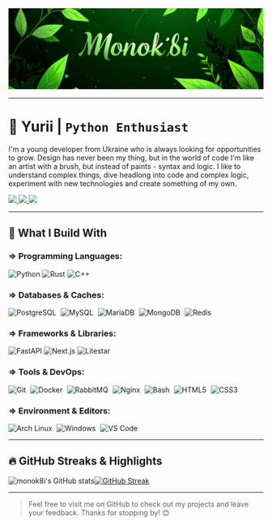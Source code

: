 <img src="assets/banner-green1.jpg"/>

---

# 🐍 Yurii | **`Python Enthusiast`**

I'm a young developer from Ukraine who is always looking for opportunities to grow. Design has never been my thing, but in the world of code I'm like an artist with a brush, but instead of paints - syntax and logic.
I like to understand complex things, dive headlong into code and complex logic, experiment with new technologies and create something of my own.

<div align="left">
  <a href="https://www.github.com/monok8i" target="_blank">
    <picture> 
      <source media="(prefers-color-scheme: dark)" srcset="https://raw.githubusercontent.com/danielcranney/readme-generator/main/public/icons/socials/github.svg" /> 
      <source media="(prefers-color-scheme: light)" srcset="https://raw.githubusercontent.com/danielcranney/readme-generator/main/public/icons/socials/github.svg" /> 
      <img src="https://raw.githubusercontent.com/danielcranney/readme-generator/main/public/icons/socials/github.svg" height="32px"/> 
    </picture> 
  </a> 
  <a href="https://www.gitlab.com/monok8i" target="_blank"> 
    <picture> <source media="(prefers-color-scheme: dark)" srcset="https://cdn.jsdelivr.net/gh/devicons/devicon@latest/icons/gitlab/gitlab-original.svg" /> 
      <source media="(prefers-color-scheme: light)" srcset="https://cdn.jsdelivr.net/gh/devicons/devicon@latest/icons/gitlab/gitlab-original.svg" /> 
      <img src="https://cdn.jsdelivr.net/gh/devicons/devicon@latest/icons/gitlab/gitlab-original.svg" height="32px"/> 
    </picture> 
  </a> 
  <a href="http://www.instagram.com/monok8i" target="_blank"> 
    <picture> 
      <source media="(prefers-color-scheme: dark)" srcset="https://raw.githubusercontent.com/danielcranney/readme-generator/main/public/icons/socials/instagram-dark.svg" /> 
      <source media="(prefers-color-scheme: light)" srcset="https://raw.githubusercontent.com/danielcranney/readme-generator/main/public/icons/socials/instagram.svg" /> 
      <img src="https://raw.githubusercontent.com/danielcranney/readme-generator/main/public/icons/socials/instagram.svg" height="32px" style="padding-right:10px;" /> 
    </picture> 
  </a>
</div>

---

## 🚀 What I Build With

### ⇒ Programming Languages:
<div align="left">
  <img alt="Python" height="50px" src="https://profilinator.rishav.dev/skills-assets/python-original.svg"/>
  <img alt="Rust" height="50px" src="https://profilinator.rishav.dev/skills-assets/rust-plain.svg"/>
  <img alt="C++" height="50px" src="https://profilinator.rishav.dev/skills-assets/cplusplus-original.svg"/>
</div>

### ⇒ Databases & Caches:

<div align="left">
  <img alt="PostgreSQL" height="50px" style="padding-right:5px;" src="https://profilinator.rishav.dev/skills-assets/postgresql-original-wordmark.svg"/>
  <img alt="MySQL" height="50px" style="padding-right:5px;" src="https://profilinator.rishav.dev/skills-assets/mysql-original-wordmark.svg"/>
  <img alt="MariaDB" height="50px" style="padding-right:5px;" src="https://profilinator.rishav.dev/skills-assets/mariadb.png"/>
  <img alt="MongoDB" height="50px" style="padding-right:5px;" src="https://profilinator.rishav.dev/skills-assets/mongodb-original-wordmark.svg"/>
  <img alt="Redis" height="50px" style="padding-right:5px;" src="https://profilinator.rishav.dev/skills-assets/redis-original-wordmark.svg"/> 
</div>

### ⇒ Frameworks & Libraries:

<div align="left">
  <img alt="FastAPI" height="50px" src="https://raw.githubusercontent.com/danielcranney/readme-generator/main/public/icons/skills/fastapi-colored.svg"/>
  <img alt="Next.js" height="50px" src="https://raw.githubusercontent.com/danielcranney/readme-generator/main/public/icons/skills/nextjs-colored.svg"/>
  <img alt="Litestar" height="50px" src="https://litestar.dev/_static/logo.svg"/>
</div>

### ⇒ Tools & DevOps: 

<div align="left">
  <img alt="Git" height="50px" style="padding-right:5px;" src="https://profilinator.rishav.dev/skills-assets/git-scm-icon.svg"/>
  <img alt="Docker" height="50px" style="padding-right:5px;" src="https://profilinator.rishav.dev/skills-assets/docker-original-wordmark.svg"/>
  <img alt="RabbitMQ" height="50px" style="padding-right:5px;" src="https://profilinator.rishav.dev/skills-assets/rabbitmq-icon.svg"/>
  <img alt="Nginx" height="50px" style="padding-right:5px;" src="https://profilinator.rishav.dev/skills-assets/nginx-original.svg"/>
  <img alt="Bash" height="50px" style="padding-right:5px;" src="https://profilinator.rishav.dev/skills-assets/gnu_bash-icon.svg"/>
  <img alt="HTML5" height="50px" style="padding-right:5px;" src="https://profilinator.rishav.dev/skills-assets/html5-original-wordmark.svg"/>
  <img alt="CSS3" height="50px" style="padding-right:5px;" src="https://profilinator.rishav.dev/skills-assets/css3-original-wordmark.svg"/> 
</div>

### ⇒ Environment & Editors:

<div align="left">
  <img alt="Arch Linux" height="50px" style="padding-right:5px;" src="https://cdn.jsdelivr.net/gh/devicons/devicon@latest/icons/archlinux/archlinux-plain.svg"/>
  <img alt="Windows" height="50px" style="padding-right:5px;" src="https://cdn.jsdelivr.net/gh/devicons/devicon@latest/icons/windows11/windows11-original.svg" />
  <img alt="VS Code" height="50px" style="padding-right:5px;" src="https://cdn.jsdelivr.net/gh/devicons/devicon@latest/icons/vscode/vscode-original.svg" />
</div>

---

## 🔥 GitHub Streaks & Highlights
  
![monok8i's GitHub stats](https://github-readme-stats.vercel.app/api?username=monok8i&show_icons=true&theme=transparent&rank_icon=github&layout=compact&border_color=b4befe)[![GitHub Streak](https://streak-stats.demolab.com?user=monok8i&theme=transparent)](https://git.io/streak-stats)

<!-- [![Top Langs](https://github-readme-stats.vercel.app/api/top-langs/?username=monok8i&layout=compact&theme=transparent&size_weight=0&count_weight=1)](https://github.com/monok8i/github-readme-stats) -->

</div>

---


> Feel free to visit me on GitHub to check out my projects and leave your feedback. Thanks for stopping by! 😊
